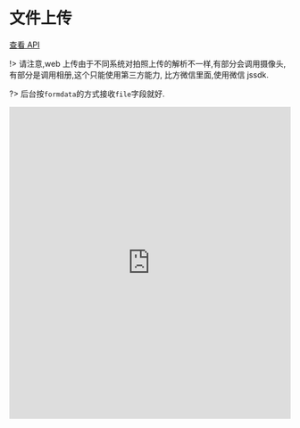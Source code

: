 # 文件上传

[查看 API](http://www.easybui.com/guide/api/classes/bui.upload.html)

!> 请注意,web 上传由于不同系统对拍照上传的解析不一样,有部分会调用摄像头,有部分是调用相册,这个只能使用第三方能力, 比方微信里面,使用微信 jssdk.

?> 后台按`formdata`的方式接收`file`字段就好.

<iframe width="100%" height="560" src="http://www.easybui.com/demo/source.html?url=pages/ui_controls/bui.upload&code=full,result" allowfullscreen="allowfullscreen" frameborder="0"></iframe>
